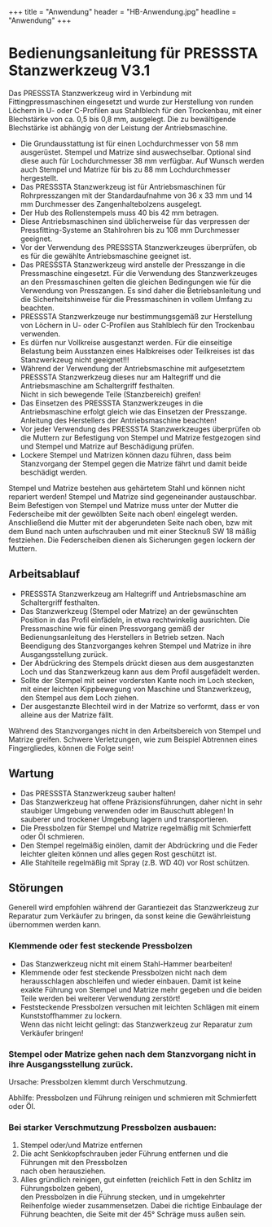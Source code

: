 +++
title = "Anwendung"
header = "HB-Anwendung.jpg"
headline = "Anwendung"
+++


# Bedienungsanleitung für PRESSSTA Stanzwerkzeug V3.1

Das PRESSSTA Stanzwerkzeug wird in Verbindung mit Fittingpressmaschinen
eingesetzt und wurde zur Herstellung von runden Löchern in U- oder C-Profilen aus Stahlblech
für den Trockenbau, mit einer Blechstärke von ca. 0,5 bis 0,8 mm, ausgelegt. Die zu bewältigende
Blechstärke ist abhängig von der Leistung der Antriebsmaschine.

-   Die Grundausstattung ist für einen Lochdurchmesser von 58 mm
    ausgerüstet. Stempel und Matrize sind auswechselbar. Optional sind
    diese auch für Lochdurchmesser 38 mm verfügbar. Auf Wunsch werden
    auch Stempel und Matrize für bis zu 88 mm Lochdurchmesser
    hergestellt.
-   Das PRESSSTA Stanzwerkzeug ist für Antriebsmaschinen für
    Rohrpresszangen mit der Standardaufnahme von 36 x 33 mm und 14 mm
    Durchmesser des Zangenhaltebolzens ausgelegt.
-   Der Hub des Rollenstempels muss 40 bis 42 mm betragen.
-   Diese Antriebsmaschinen sind üblicherweise für das verpressen der
    Pressfitting-Systeme an Stahlrohren bis zu 108 mm Durchmesser
    geeignet.
-   Vor der Verwendung des PRESSSTA Stanzwerkzeuges überprüfen, ob es
    für die gewählte Antriebsmaschine geeignet ist.
-   Das PRESSSTA Stanzwerkzeug wird anstelle der Presszange in die
    Pressmaschine eingesetzt. Für die Verwendung des Stanzwerkzeuges an den
    Pressmaschinen gelten die gleichen Bedingungen wie für die
    Verwendung von Presszangen. Es sind daher die Betriebsanleitung und
    die Sicherheitshinweise für die Pressmaschinen in vollem Umfang zu
    beachten.
-   PRESSSTA Stanzwerkzeuge nur bestimmungsgemäß zur Herstellung von
    Löchern in U- oder C-Profilen aus Stahlblech für den Trockenbau
    verwenden.
-   Es dürfen nur Vollkreise ausgestanzt werden. Für die einseitige
    Belastung beim Ausstanzen eines Halbkreises oder Teilkreises ist das
    Stanzwerkzeug nicht geeignet!!!
-   Während der Verwendung der Antriebsmaschine mit aufgesetztem
    PRESSSTA Stanzwerkzeug dieses nur am Haltegriff und die
    Antriebsmaschine am Schaltergriff festhalten.\
    Nicht in sich bewegende Teile (Stanzbereich) greifen!
-   Das Einsetzen des PRESSSTA Stanzwerkzeuges in die Antriebsmaschine
    erfolgt gleich wie das Einsetzen der Presszange. Anleitung des
    Herstellers der Antriebsmaschine beachten!
-   Vor jeder Verwendung des PRESSSTA Stanzwerkzeuges überprüfen ob die
    Muttern zur Befestigung von Stempel und Matrize festgezogen sind und
    Stempel und Matrize auf Beschädigung prüfen.
-   Lockere Stempel und Matrizen können dazu führen, dass beim
    Stanzvorgang der Stempel gegen die Matrize fährt und damit beide
    beschädigt werden.

Stempel und Matrize bestehen aus gehärtetem Stahl und können nicht
repariert werden! Stempel und Matrize sind gegeneinander austauschbar.
Beim Befestigen von Stempel und Matrize muss unter der Mutter die
Federscheibe mit der gewölbten Seite nach oben! eingelegt werden.
Anschließend die Mutter mit der abgerundeten Seite nach oben, bzw mit
dem Bund nach unten aufschrauben und mit einer Stecknuß SW 18 mäßig
festziehen. Die Federscheiben dienen als Sicherungen gegen lockern der
Muttern.

Arbeitsablauf
-------------

-   PRESSSTA Stanzwerkzeug am Haltegriff und Antriebsmaschine am
    Schaltergriff festhalten.
-   Das Stanzwerkzeug (Stempel oder Matrize) an der gewünschten Position
    in das Profil einfädeln, in etwa rechtwinkelig ausrichten. Die
    Pressmaschine wie für einen Pressvorgang gemäß der
    Bedienungsanleitung des Herstellers in Betrieb setzen. Nach
    Beendigung des Stanzvorganges kehren Stempel und Matrize in ihre
    Ausgangsstellung zurück.
-   Der Abdrückring des Stempels drückt diesen aus dem ausgestanzten
    Loch und das Stanzwerkzeug kann aus dem Profil ausgefädelt werden.
-   Sollte der Stempel mit seiner vordersten Kante noch im Loch stecken,
    mit einer leichten Kippbewegung von Maschine und Stanzwerkzeug, den
    Stempel aus dem Loch ziehen.
-   Der ausgestanzte Blechteil wird in der Matrize so verformt, dass er
    von alleine aus der Matrize fällt.

Während des Stanzvorganges nicht in den Arbeitsbereich von Stempel und
Matrize greifen. Schwere Verletzungen, wie zum Beispiel Abtrennen eines
Fingergliedes, können die Folge sein!

Wartung
-------

-   Das PRESSSTA Stanzwerkzeug sauber halten!
-   Das Stanzwerkzeug hat offene Präzisionsführungen, daher nicht in
    sehr staubiger Umgebung verwenden oder im Bauschutt ablegen! In
    sauberer und trockener Umgebung lagern und transportieren.
-   Die Pressbolzen für Stempel und Matrize regelmäßig mit Schmierfett
    oder Öl schmieren.
-   Den Stempel regelmäßig einölen, damit der Abdrückring und die Feder
    leichter gleiten können und alles gegen Rost geschützt ist.
-   Alle Stahlteile regelmäßig mit Spray (z.B. WD 40) vor Rost schützen.

Störungen
---------

Generell wird empfohlen während der Garantiezeit das Stanzwerkzeug zur
Reparatur zum Verkäufer zu bringen, da sonst keine die Gewährleistung
übernommen werden kann.

### Klemmende oder fest steckende Pressbolzen

-   Das Stanzwerkzeug nicht mit einem Stahl-Hammer bearbeiten!
-   Klemmende oder fest steckende Pressbolzen nicht nach dem
    herausschlagen abschleifen und wieder einbauen. Damit ist keine
    exakte Führung von Stempel und Matrize mehr gegeben und die beiden
    Teile werden bei weiterer Verwendung zerstört!
-   Feststeckende Pressbolzen versuchen mit leichten Schlägen mit einem
    Kunststoffhammer zu lockern.\
    Wenn das nicht leicht gelingt: das Stanzwerkzeug zur Reparatur zum
    Verkäufer bringen!


### Stempel oder Matrize gehen nach dem Stanzvorgang nicht in ihre Ausgangsstellung zurück.

Ursache: Pressbolzen klemmt durch Verschmutzung.

Abhilfe: Pressbolzen und Führung reinigen und schmieren mit Schmierfett
oder Öl.

### Bei starker Verschmutzung Pressbolzen ausbauen:

1.  Stempel oder/und Matrize entfernen
2.  Die acht Senkkopfschrauben jeder Führung entfernen und die Führungen
    mit den Pressbolzen\
    nach oben herausziehen.
3.  Alles gründlich reinigen, gut einfetten (reichlich Fett in den
    Schlitz im Führungsbolzen geben),\
    den Pressbolzen in die Führung stecken, und in umgekehrter
    Reihenfolge wieder zusammensetzen. Dabei die richtige Einbaulage der
    Führung beachten, die Seite mit der 45° Schräge muss außen sein.
